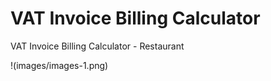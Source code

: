 # VAT Invoice Billing Calculator
 VAT Invoice Billing Calculator - Restaurant 

 
 !(images/images-1.png)

